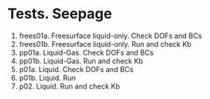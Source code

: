 # Tests. Seepage

1. frees01a. Freesurface liquid-only. Check DOFs and BCs
2. frees01b. Freesurface liquid-only. Run and check Kb
3. pp01a. Liquid-Gas. Check DOFs and BCs
4. pp01b. Liquid-Gas. Run and check Kb
5. p01a. Liquid. Check DOFs and BCs
6. p01b. Liquid. Run
7. p02. Liquid. Run and check Kb
